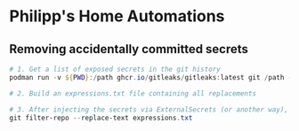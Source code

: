 # Philipp's Home Automations
## Removing accidentally committed secrets
```powershell
# 1. Get a list of exposed secrets in the git history
podman run -v ${PWD}:/path ghcr.io/gitleaks/gitleaks:latest git /path --report-path /path/findings.json

# 2. Build an expressions.txt file containing all replacements

# 3. After injecting the secrets via ExternalSecrets (or another way), run
git filter-repo --replace-text expressions.txt
```
